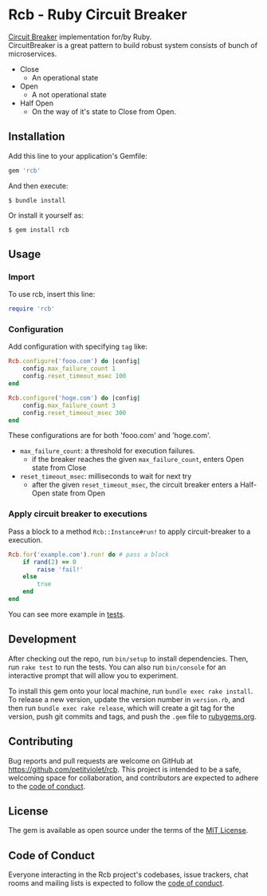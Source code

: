# Rcb - Ruby Circuit Breaker

[Circuit Breaker](https://martinfowler.com/bliki/CircuitBreaker.html) implementation for/by Ruby.  
CircuitBreaker is a great pattern to build robust system consists of bunch of microservices.

- Close
    - An operational state
- Open
    - A not operational state
- Half Open
    - On the way of it's state to Close from Open.

## Installation

Add this line to your application's Gemfile:

```ruby
gem 'rcb'
```

And then execute:

    $ bundle install

Or install it yourself as:

    $ gem install rcb

## Usage

### Import

To use rcb, insert this line:

```ruby
require 'rcb'
```

### Configuration

Add configuration with specifying `tag` like:

```ruby
Rcb.configure('fooo.com') do |config|
    config.max_failure_count 1
    config.reset_timeout_msec 100
end

Rcb.configure('hoge.com') do |config|
    config.max_failure_count 3
    config.reset_timeout_msec 300
end
```

These configurations are for both 'fooo.com' and 'hoge.com'.

- `max_failure_count`: a threshold for execution failures. 
    - if the breaker reaches the given `max_failure_count`, enters Open state from Close 
- `reset_timeout_msec`: milliseconds to wait for next try
    - after the given `reset_timeout_msec`, the circuit breaker enters a Half-Open state from Open

### Apply circuit breaker to executions

Pass a block to a method `Rcb::Instance#run!` to apply circuit-breaker to a execution.

```ruby
Rcb.for('example.com').run! do # pass a block
    if rand(2) == 0
        raise 'fail!'
    else
        true
    end
end
```

You can see more example in [tests](./test).

## Development

After checking out the repo, run `bin/setup` to install dependencies. Then, run `rake test` to run the tests. You can also run `bin/console` for an interactive prompt that will allow you to experiment.

To install this gem onto your local machine, run `bundle exec rake install`. To release a new version, update the version number in `version.rb`, and then run `bundle exec rake release`, which will create a git tag for the version, push git commits and tags, and push the `.gem` file to [rubygems.org](https://rubygems.org).

## Contributing

Bug reports and pull requests are welcome on GitHub at https://github.com/petitviolet/rcb. This project is intended to be a safe, welcoming space for collaboration, and contributors are expected to adhere to the [code of conduct](https://github.com/petitviolet/rcb/blob/master/CODE_OF_CONDUCT.md).


## License

The gem is available as open source under the terms of the [MIT License](https://opensource.org/licenses/MIT).

## Code of Conduct

Everyone interacting in the Rcb project's codebases, issue trackers, chat rooms and mailing lists is expected to follow the [code of conduct](https://github.com/petitviolet/rcb/blob/master/CODE_OF_CONDUCT.md).
